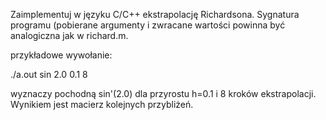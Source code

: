 Zaimplementuj w języku C/C++ ekstrapolację  Richardsona. Sygnatura programu (pobierane argumenty i zwracane wartości powinna być analogiczna jak  w  richard.m.

przykładowe wywołanie:

./a.out sin 2.0 0.1 8

wyznaczy pochodną sin'(2.0) dla przyrostu h=0.1 i 8 kroków ekstrapolacji. Wynikiem jest macierz kolejnych przybliżeń.